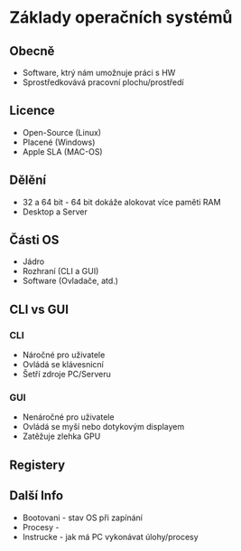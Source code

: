 # Základy operačních systémů

## Obecně

* Software, ktrý nám umožnuje práci s HW 
* Sprostředkovává pracovní plochu/prostředí

## Licence

* Open-Source (Linux)
* Placené (Windows)
* Apple SLA (MAC-OS)

## Dělění

* 32 a 64 bit - 64 bit dokáže alokovat více paměti RAM
* Desktop a Server

## Části OS

* Jádro
* Rozhraní (CLI a GUI)
* Software (Ovladače, atd.)

## CLI vs GUI

### CLI

* Náročné pro uživatele
* Ovládá se klávesnicní
* Šetří zdroje PC/Serveru

### GUI

* Nenáročné pro uživatele
* Ovládá se myší nebo dotykovým displayem
* Zatěžuje zlehka GPU

## Registery

## Další Info

* Bootovani - stav OS při zapínání
* Procesy - 
* Instrucke - jak má PC vykonávat úlohy/procesy
